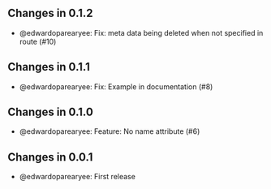 ## Changes in 0.1.2

 * @edwardoparearyee: Fix: meta data being deleted when not specified in route (#10)

## Changes in 0.1.1

 * @edwardoparearyee: Fix: Example in documentation  (#8)

## Changes in 0.1.0

 * @edwardoparearyee: Feature: No name attribute (#6)

## Changes in 0.0.1

 * @edwardoparearyee: First release
